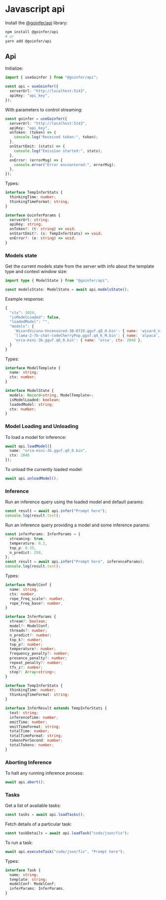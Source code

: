 # Javascript api

Install the [@goinfer/api](https://github.com/synw/goinfer-js/packages/api) library:

```bash
npm install @goinfer/api
# or
yarn add @goinfer/api
```

## Api

Initialize:

```ts
import { useGoinfer } from "@goinfer/api";

const api = useGoinfer({
  serverUrl: "http://localhost:5143",
  apiKey: "api_key",
});
```

With parameters to control streaming:

```ts
const goinfer = useGoinfer({
  serverUrl: "http://localhost:5143",
  apiKey: "api_key",
  onToken: (token) => {
    console.log("Received token:", token);
  },
  onStartEmit: (stats) => {
    console.log("Emission started:", stats);
  },
  onError: (errorMsg) => {
    console.error("Error encountered:", errorMsg);
  },
});
```

Types:

```ts
interface TempInferStats {
  thinkingTime: number;
  thinkingTimeFormat: string;
}

interface GoinferParams {
  serverUrl: string;
  apiKey: string;
  onToken?: (t: string) => void;
  onStartEmit?: (s: TempInferStats) => void;
  onError?: (e: string) => void;
}
```

### Models state

Get the current models state from the server with info about the template type and context window size:

```ts
import type { ModelState } from "@goinfer/api";

const modelsState: ModelState = await api.modelsState();
```

Example response:

```javascript
{
  "ctx": 1024,
  "isModelLoaded": false,
  "loadedModel": "",
  "models": {
    'WizardVicuna-Uncensored-3B-0719.gguf.q8_0.bin': { name: 'wizard_vicuna', ctx: 2048 },
    'llama-2-7b-chat-codeCherryPop.gguf.q4_K_M.bin': { name: 'alpaca', ctx: 4096 },
    'orca-mini-3b.gguf.q8_0.bin': { name: 'orca', ctx: 2048 },
  }
}
```

Types:

```ts
interface ModelTemplate {
  name: string;
  ctx: number;
}

interface ModelState {
  models: Record<string, ModelTemplate>;
  isModelLoaded: boolean;
  loadedModel: string;
  ctx: number;
}
```

### Model Loading and Unloading

To load a model for inference:

```ts
await api.loadModel({
  name: "orca-mini-3b.gguf.q8_0.bin",
  ctx: 2048
});
```

To unload the currently loaded model:

```ts
await api.unloadModel();
```

### Inference

Run an inference query using the loaded model and default params:

```ts
const result = await api.infer("Prompt here");
console.log(result.text);
```

Run an inference query providing a model and some inference params:

```ts
const inferParams: InferParams = {
  streaming: true,
  temperature: 0.2,
  top_p: 0.35,
  n_predict: 250,
};
const result = await api.infer("Prompt here", inferenceParams);
console.log(result.text);
```

Types:

```ts
interface ModelConf {
  name: string,
  ctx: number,
  rope_freq_scale?: number,
  rope_freq_base?: number,
}

interface InferParams {
  stream?: boolean;
  model?: ModelConf;
  threads?: number;
  n_predict?: number;
  top_k?: number;
  top_p?: number;
  temperature?: number;
  frequency_penalty?: number;
  presence_penalty?: number;
  repeat_penalty?: number;
  tfs_z?: number;
  stop?: Array<string>;
}

interface TempInferStats {
  thinkingTime: number;
  thinkingTimeFormat: string;
}

interface InferResult extends TempInferStats {
  text: string;
  inferenceTime: number;
  emitTime: number;
  emitTimeFormat: string;
  totalTime: number;
  totalTimeFormat: string;
  tokensPerSecond: number;
  totalTokens: number;
}
```

### Aborting Inference

To halt any running inference process:

```ts
await api.abort();
```

### Tasks

Get a list of available tasks:

```ts
const tasks = await api.loadTasks();
```

Fetch details of a particular task:

```ts
const taskDetails = await api.loadTask("code/json/fix");
```

To run a task:

```ts
await api.executeTask("code/json/fix", "Prompt here");
```

Types:

```ts
interface Task {
  name: string;
  template: string;
  modelConf: ModelConf;
  inferParams: InferParams,
}
```


